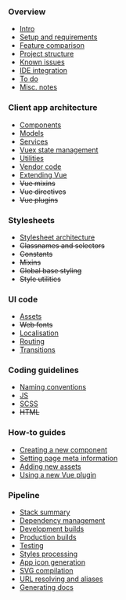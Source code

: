 
### Overview

- [Intro](README.md)
- [Setup and requirements](overview/setup.md)
- [Feature comparison](overview/comparison.md)
- [Project structure](overview/project-structure.md)
- [Known issues](overview/known-issues.md)
- [IDE integration](overview/ide.md)
- [To do](overview/todo.md)
- [Misc. notes](overview/notes.md)

### Client app architecture

- [Components](app/components.md)
- [Models](app/models.md)
- [Services](app/services.md)
- [Vuex state management](app/vuex.md)
- [Utilities](app/utilities.md)
- [Vendor code](app/vendor.md)
- [Extending Vue](app/vue.md)
- ~~Vue mixins~~
- ~~Vue directives~~
- ~~Vue plugins~~

### Stylesheets

- [Stylesheet architecture](stylesheets/stylesheet-architecture.md)
- ~~Classnames and selectors~~<!-- (ui/style-selectors.md) -->
- ~~Constants~~<!-- (ui/style-constants.md) -->
- ~~Mixins~~<!-- (ui/scss-mixins.md) -->
- ~~Global base styling~~<!-- (ui/global-styles.md) -->
- ~~Style utilities~~<!-- (ui/style-utilities.md) -->

### UI code

- [Assets](ui/assets.md)
- ~~Web fonts~~
- [Localisation](ui/localisation.md)
- [Routing](ui/routing.md)
- [Transitions](ui/transitions.md)

### Coding guidelines

- [Naming conventions](conventions/naming.md)
- [JS](conventions/js.md)
- [SCSS](conventions/scss.md)
- ~~HTML~~

### How-to guides

- [Creating a new component](howto/creating-components.md)
- [Setting page meta information](howto/meta.md)
- [Adding new assets](howto/new-assets.md)
- [Using a new Vue plugin](howto/vue-plugin.md)

### Pipeline

- [Stack summary](pipeline/stack.md)
- [Dependency management](pipeline/dependencies.md)
- [Development builds](pipeline/development.md)
- [Production builds](pipeline/production.md)
- [Testing](pipeline/testing.md)
- [Styles processing](pipeline/styles.md)
- [App icon generation](pipeline/app-icons.md)
- [SVG compilation](pipeline/svg-compilation.md)
- [URL resolving and aliases](pipeline/urls.md)
- [Generating docs](pipeline/docs.md)
